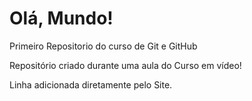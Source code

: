 # Olá, Mundo!
 Primeiro Repositorio do curso de Git e  GitHub

 Repositório criado durante uma aula do Curso em vídeo!

 Linha adicionada diretamente  pelo Site.
